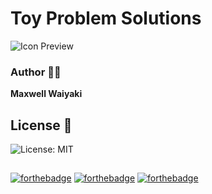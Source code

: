 # Toy Problem Solutions

![Icon Preview](http://i.imgur.com/XmZW2q3.png)

### Author 👨🏾
 **Maxwell Waiyaki** 

 ## License 📝
![License: MIT](https://img.shields.io/badge/License-MIT-yellow.svg)

## 
[![forthebadge](https://forthebadge.com/images/badges/built-with-science.svg)](https://forthebadge.com)
[![forthebadge](https://forthebadge.com/images/badges/made-with-javascript.svg)](https://forthebadge.com)
[![forthebadge](https://forthebadge.com/images/badges/made-with-python.svg)](https://forthebadge.com)
